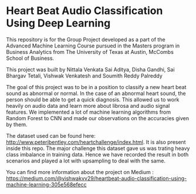 # Heart Beat Audio Classification Using Deep Learning

This repository is for the Group Project developed as a part of the Advanced Machine Learning Course  pursued in the Masters program in Business Analytics from The University of Texas at Austin, McCombs School of Business.

This project was built by Nittala Venkata Sai Aditya, Disha Gandhi, Sai Bhargav Tetali, Vishwak Venkatesh and Soumith Reddy Palreddy

The goal of this project was to be in a position to classify a new heart beat sound as abnormal or normal. In the case of an abnormal heart sound, the person should be able to get a quick diagnosis. This allowed us to work heavily on audio data and learn more about librosa and audio signal features.
We implemented a lot of machine learning algorithms from Random Forest to CNN and made our observations on the accuracies given by them.

The dataset used can be found here: http://www.peterjbentley.com/heartchallenge/index.html. It is also present inside this repo.
The major challenge this dataset gave us was trating heavy class imbalance in training data. Hence we have recorded the result in both scenarios and played a lot with upsampling to deal with the same.

You can find more information about the project on Medium : https://medium.com/@vishwakvv29/heartbeat-audio-classification-using-machine-learning-305e568efecc
